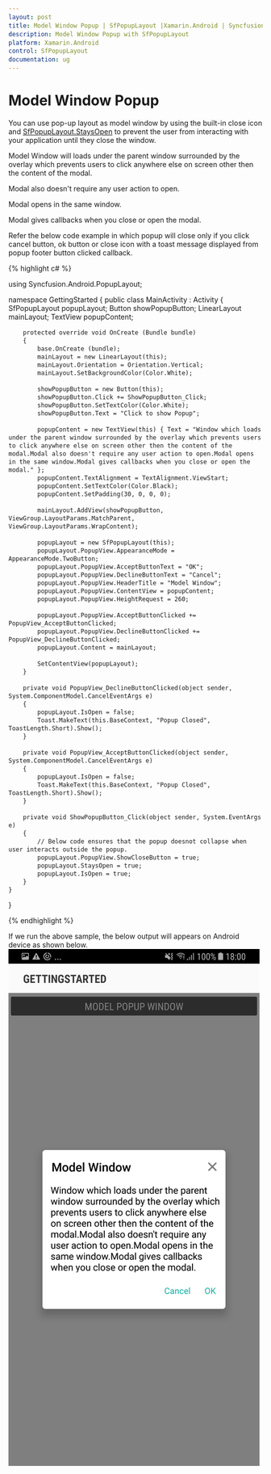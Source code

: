 ```yaml
---
layout: post
title: Model Window Popup | SfPopupLayout |Xamarin.Android | Syncfusion
description: Model Window Popup with SfPopupLayout
platform: Xamarin.Android
control: SfPopupLayout
documentation: ug
--- 
```


# Model Window Popup

You can use pop-up layout as model window by using the built-in close icon and [SfPopupLayout.StaysOpen](https://help.syncfusion.com/cr/cref_files/xamarin-android/sfpopuplayout/Syncfusion.SfPopupLayout.Android~Syncfusion.Android.PopupLayout.SfPopupLayout~StaysOpen.html) to prevent the user from interacting with your application until they close the window.

Model Window will loads under the parent window surrounded by the overlay which prevents users to click anywhere else on screen other then the content of the modal.

Modal also doesn't require any user action to open.

Modal opens in the same window.

Modal gives callbacks when you close or open the modal.

Refer the below code example in which popup will close only if you click cancel button, ok button or close icon with a toast message displayed from popup footer button clicked callback.

{% highlight c# %}

using Syncfusion.Android.PopupLayout;

namespace GettingStarted
{
    public class MainActivity : Activity 
    {
       SfPopupLayout popupLayout;
       Button showPopupButton;
       LinearLayout mainLayout;
       TextView popupContent;

        protected override void OnCreate (Bundle bundle) 
        {
            base.OnCreate (bundle); 
            mainLayout = new LinearLayout(this);
            mainLayout.Orientation = Orientation.Vertical;
            mainLayout.SetBackgroundColor(Color.White);

            showPopupButton = new Button(this);
            showPopupButton.Click += ShowPopupButton_Click;
            showPopupButton.SetTextColor(Color.White);
            showPopupButton.Text = "Click to show Popup";

            popupContent = new TextView(this) { Text = "Window which loads under the parent window surrounded by the overlay which prevents users to click anywhere else on screen other then the content of the modal.Modal also doesn't require any user action to open.Modal opens in the same window.Modal gives callbacks when you close or open the modal." };
            popupContent.TextAlignment = TextAlignment.ViewStart;
            popupContent.SetTextColor(Color.Black);
            popupContent.SetPadding(30, 0, 0, 0);

            mainLayout.AddView(showPopupButton, ViewGroup.LayoutParams.MatchParent, ViewGroup.LayoutParams.WrapContent);

            popupLayout = new SfPopupLayout(this);
            popupLayout.PopupView.AppearanceMode = AppearanceMode.TwoButton;
            popupLayout.PopupView.AcceptButtonText = "OK";
            popupLayout.PopupView.DeclineButtonText = "Cancel";
            popupLayout.PopupView.HeaderTitle = "Model Window";
            popupLayout.PopupView.ContentView = popupContent;
            popupLayout.PopupView.HeightRequest = 260;

            popupLayout.PopupView.AcceptButtonClicked += PopupView_AcceptButtonClicked;
            popupLayout.PopupView.DeclineButtonClicked += PopupView_DeclineButtonClicked;
            popupLayout.Content = mainLayout;

            SetContentView(popupLayout);
        } 

        private void PopupView_DeclineButtonClicked(object sender, System.ComponentModel.CancelEventArgs e)
        {
            popupLayout.IsOpen = false;
            Toast.MakeText(this.BaseContext, "Popup Closed", ToastLength.Short).Show();        
        }

        private void PopupView_AcceptButtonClicked(object sender, System.ComponentModel.CancelEventArgs e)
        {
            popupLayout.IsOpen = false;
            Toast.MakeText(this.BaseContext, "Popup Closed", ToastLength.Short).Show();
        }

        private void ShowPopupButton_Click(object sender, System.EventArgs e)
        {
            // Below code ensures that the popup doesnot collapse when user interacts outside the popup.
            popupLayout.PopupView.ShowCloseButton = true;
            popupLayout.StaysOpen = true;
            popupLayout.IsOpen = true;
        }
    } 
}

{% endhighlight %}

If we run the above sample, the below output will appears on Android device as shown below.
![](GettingStarted_images/ModelWindow.png)
